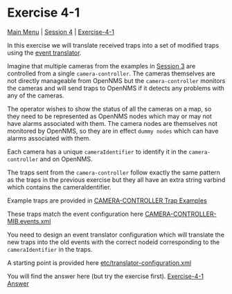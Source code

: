 # Exercise 4-1 

[Main Menu](../README.md) | [Session 4](../session4/README.md) | [Exercise-4-1](../session4/Exercise-4-1.md)

In this exercise we will translate received traps into a set of modified traps using the [event translator](https://docs.opennms.com/horizon/33/operation/deep-dive/events/event-translator.html).

Imagine that multiple cameras from the examples in [Session 3](../session3/README.md) are controlled from a single `camera-controller`. 
The cameras themselves are not directly manageable from OpenNMS but the `camera-controller` monitors the cameras and will send traps to OpenNMS if it detects any problems with any of the cameras.

The operator wishes to show the status of all the cameras on a map, so they need to be represented as OpenNMS nodes which may or may not have alarms associated with them.
The camera nodes are themselves not monitored by OpenNMS, so they are in effect `dummy nodes` which can have alarms associated with them. 

Each camera has a unique `cameraIdentifier` to identify it in the `camera-controller` and on OpenNMS.

The traps sent from the `camera-controller` follow exactly the same pattern as the traps in the previous exercise but they all have an extra string varbind which contains the cameraIdentifier.

Example traps are provided in [CAMERA-CONTROLLER Trap Examples](../session4/TrapExamplesCAMERA-CONTROLLER.md)

These traps match the event configuration here [CAMERA-CONTROLLER-MIB.events.xml](../session4/minimal-minion-activemq/container-fs/horizon/opt/opennms-overlay/etc/CAMERA-CONTROLLER-MIB.events.xml) 

You need to design an event translator configuration which will translate the new traps into the old events with the correct nodeid corresponding to the `cameraIdentifier` in the traps.

A starting point is provided here [etc/translator-configuration.xml](../session4/minimal-minion-activemq/container-fs/horizon/opt/opennms-overlay/etc/translator-configuration.xml) 

You will find the answer here (but try the exercise first).
[Exercise-4-1 Answer](../session4/Exercise4-1-answer.md)
